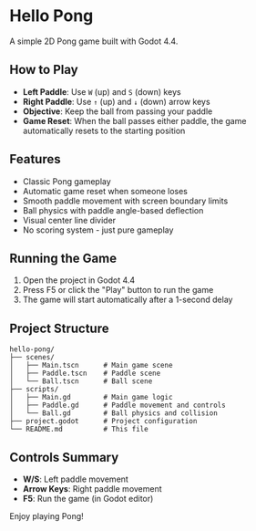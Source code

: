 # Hello Pong

A simple 2D Pong game built with Godot 4.4.

## How to Play

- **Left Paddle**: Use `W` (up) and `S` (down) keys
- **Right Paddle**: Use `↑` (up) and `↓` (down) arrow keys
- **Objective**: Keep the ball from passing your paddle
- **Game Reset**: When the ball passes either paddle, the game automatically resets to the starting position

## Features

- Classic Pong gameplay
- Automatic game reset when someone loses
- Smooth paddle movement with screen boundary limits
- Ball physics with paddle angle-based deflection
- Visual center line divider
- No scoring system - just pure gameplay

## Running the Game

1. Open the project in Godot 4.4
2. Press F5 or click the "Play" button to run the game
3. The game will start automatically after a 1-second delay

## Project Structure

```
hello-pong/
├── scenes/
│   ├── Main.tscn      # Main game scene
│   ├── Paddle.tscn    # Paddle scene
│   └── Ball.tscn      # Ball scene
├── scripts/
│   ├── Main.gd        # Main game logic
│   ├── Paddle.gd      # Paddle movement and controls
│   └── Ball.gd        # Ball physics and collision
├── project.godot      # Project configuration
└── README.md          # This file
```

## Controls Summary

- **W/S**: Left paddle movement
- **Arrow Keys**: Right paddle movement
- **F5**: Run the game (in Godot editor)

Enjoy playing Pong!
